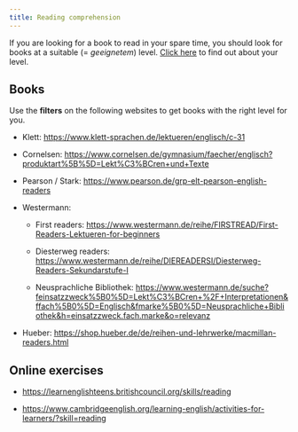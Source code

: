 ```yaml
---
title: Reading comprehension
---
```


If you are looking for a book to read in your spare time, you should look for
books at a suitable (= _geeignetem_) level. [Click
here](_pages/LK_ProficiencyLevels.md) to find out about your level.

## Books

Use the **filters** on the following websites to get books with the right level
for you.

- Klett: <https://www.klett-sprachen.de/lektueren/englisch/c-31>

- Cornelsen: <https://www.cornelsen.de/gymnasium/faecher/englisch?produktart%5B%5D=Lekt%C3%BCren+und+Texte>

- Pearson / Stark: <https://www.pearson.de/grp-elt-pearson-english-readers>

- Westermann:

    - First readers: <https://www.westermann.de/reihe/FIRSTREAD/First-Readers-Lektueren-for-beginners>

    - Diesterweg readers: <https://www.westermann.de/reihe/DIEREADERSI/Diesterweg-Readers-Sekundarstufe-I>

    - Neusprachliche Bibliothek: <https://www.westermann.de/suche?feinsatzzweck%5B0%5D=Lekt%C3%BCren+%2F+Interpretationen&ffach%5B0%5D=Englisch&fmarke%5B0%5D=Neusprachliche+Bibliothek&h=einsatzzweck.fach.marke&o=relevanz>

- Hueber: <https://shop.hueber.de/de/reihen-und-lehrwerke/macmillan-readers.html> 

## Online exercises

- <https://learnenglishteens.britishcouncil.org/skills/reading>

- <https://www.cambridgeenglish.org/learning-english/activities-for-learners/?skill=reading>

